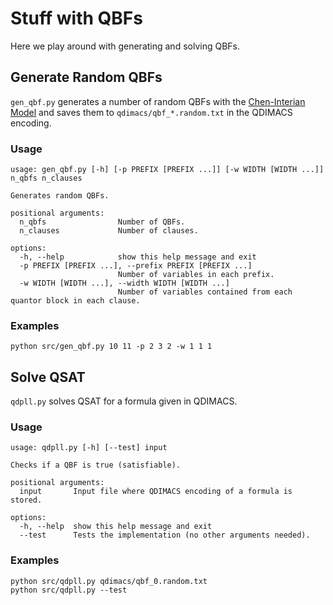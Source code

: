 # Stuff with QBFs

Here we play around with generating and solving QBFs.

## Generate Random QBFs

`gen_qbf.py` generates a number of random QBFs with the [Chen-Interian Model](https://www.ijcai.org/Proceedings/05/Papers/0633.pdf) and saves them to `qdimacs/qbf_*.random.txt` in the QDIMACS encoding.

### Usage

```text
usage: gen_qbf.py [-h] [-p PREFIX [PREFIX ...]] [-w WIDTH [WIDTH ...]] n_qbfs n_clauses

Generates random QBFs.

positional arguments:
  n_qbfs                Number of QBFs.
  n_clauses             Number of clauses.

options:
  -h, --help            show this help message and exit
  -p PREFIX [PREFIX ...], --prefix PREFIX [PREFIX ...]
                        Number of variables in each prefix.
  -w WIDTH [WIDTH ...], --width WIDTH [WIDTH ...]
                        Number of variables contained from each quantor block in each clause.
```

### Examples

```text
python src/gen_qbf.py 10 11 -p 2 3 2 -w 1 1 1
```

## Solve QSAT

`qdpll.py` solves QSAT for a formula given in QDIMACS.
<!-- TODO: update when testing is available -->

### Usage

```text
usage: qdpll.py [-h] [--test] input

Checks if a QBF is true (satisfiable).

positional arguments:
  input       Input file where QDIMACS encoding of a formula is stored.

options:
  -h, --help  show this help message and exit
  --test      Tests the implementation (no other arguments needed).
```

### Examples

```text
python src/qdpll.py qdimacs/qbf_0.random.txt
python src/qdpll.py --test
```
